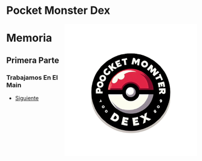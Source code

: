 # Pocket Monster Dex

<img align="right" src="/Imagenes/Logo.png" width="350" alt="PocketBall">

# Memoria

## Primera Parte

### Trabajamos En El Main

- [Siguiente](Presentacion2.md)